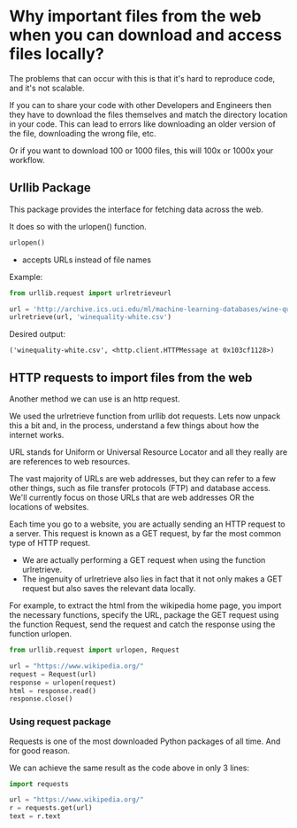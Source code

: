
# Why important files from the web when you can download and access files locally?

The problems that can occur with this is that it's hard to reproduce code, and it's not scalable.

If you can to share your code with other Developers and Engineers then they have to download the files themselves and match the directory location in your code. This can lead to errors like downloading an older version of the file, downloading the wrong file, etc.

Or if you want to download 100 or 1000 files, this will 100x or 1000x your workflow.

## Urllib Package

This package provides the interface for fetching data across the web.

It does so with the urlopen() function.
```python
urlopen()
```
- accepts URLs instead of file names

Example:
```python
from urllib.request import urlretrieveurl

url = 'http://archive.ics.uci.edu/ml/machine-learning-databases/wine-quality/winequality-white.csv'
urlretrieve(url, 'winequality-white.csv')
```

Desired output:
```text
('winequality-white.csv', <http.client.HTTPMessage at 0x103cf1128>)
```

## HTTP requests to import files from the web

Another method we can use is an http request.

We used the urlretrieve function from urllib dot requests. Lets now unpack this a bit and, in the process, understand a few things about how the internet works. 

URL stands for Uniform or Universal Resource Locator and all they really are are references to web resources. 

The vast majority of URLs are web addresses, but they can refer to a few other things, such as file transfer protocols (FTP) and database access. We'll currently focus on those URLs that are web addresses OR the locations of websites.

Each time you go to a website, you are actually sending an HTTP request to a server. This request is known as a GET request, by far the most common type of HTTP request. 

- We are actually performing a GET request when using the function urlretrieve. 
- The ingenuity of urlretrieve also lies in fact that it not only makes a GET request but also saves the relevant data locally.

For example, to extract the html from the wikipedia home page, you import the necessary functions, specify the URL, package the GET request using the function Request, send the request and catch the response using the function urlopen.

```python
from urllib.request import urlopen, Request 

url = "https://www.wikipedia.org/"
request = Request(url)
response = urlopen(request)
html = response.read()
response.close()
```

### Using request package

Requests is one of the most downloaded Python packages of all time. And for good reason.

We can achieve the same result as the code above in only 3 lines:

```python
import requests

url = "https://www.wikipedia.org/"
r = requests.get(url)
text = r.text
```